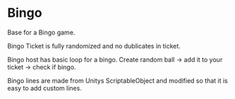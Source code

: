 # Bingo

Base for a Bingo game.

Bingo Ticket is fully randomized and no dublicates in ticket.

Bingo host has basic loop for a bingo. Create random ball -> add it to your ticket -> check if bingo.

Bingo lines are made from Unitys ScriptableObject and modified so that it is easy to add custom lines.
